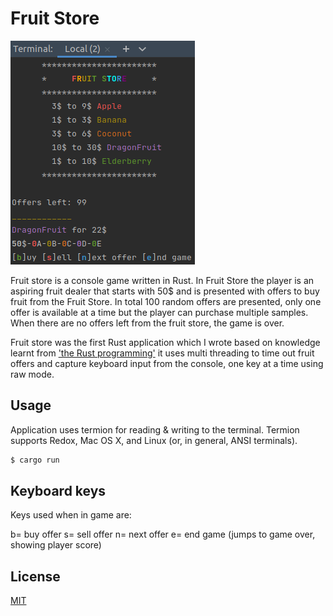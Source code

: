 # Fruit Store

![fruit_store_console](fruit_store.png)

Fruit store is a console game written in Rust. In Fruit Store the player is an aspiring fruit dealer that starts with 50$ and is presented with offers to buy fruit from the Fruit Store. In total 100 random offers are presented, only one offer is available at a time but the player can purchase multiple samples.  When there are no offers left from the fruit store, the game is over.

Fruit store was the first Rust application which I wrote based on knowledge learnt from ['the Rust programming'](https://doc.rust-lang.org/book/) it uses multi threading to time out fruit offers and capture keyboard input from the console, one key at a time using raw mode.

## Usage

Application uses termion for reading & writing to the terminal. Termion supports Redox, Mac OS X, and Linux (or, in general, ANSI terminals).
 
```bash
$ cargo run
```

## Keyboard keys

Keys used when in game are:

b= buy offer
s= sell offer
n= next offer
e= end game (jumps to game over, showing player score)

## License

[MIT](https://choosealicense.com/licenses/mit/)
